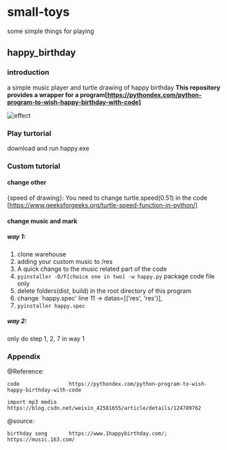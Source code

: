 # small-toys

some simple things for playing

## happy_birthday

### introduction

a simple music player and turtle drawing of happy birthday
**This repository provides a wrapper for a program[https://pythondex.com/python-program-to-wish-happy-birthday-with-code]**

![effect](https://s2.loli.net/2022/05/18/OKczTYmHoiwdbrG.png)

### Play turtorial

download and run happy.exe

### Custom tutorial

#### change other

{speed of drawing}: You need to change turtle.speed(0.51) in the code      [https://www.geeksforgeeks.org/turtle-speed-function-in-python/]



#### change music and mark

##### way 1: 
1. clone warehouse
2. adding your custom music to /res
3. A quick change to the music related part of the code
4. `pyinstaller -D/F[choice one in two] -w happy.py`  package code file only
5. delete folders(dist, build) in the root directory of this program
6. change `happy.spec' line 11 -> datas=[('res', 'res')],
7. `pyinstaller happy.spec`

##### way 2:
only do step 1, 2, 7 in way 1

### Appendix

@Reference:

    code                https://pythondex.com/python-program-to-wish-happy-birthday-with-code
    
    import mp3 media    https://blog.csdn.net/weixin_42581655/article/details/124789762
    
@source:

    birthday song       https://www.1happybirthday.com/; https://music.163.com/
